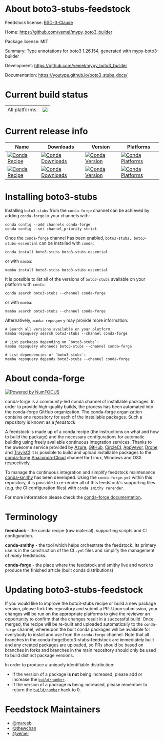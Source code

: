 About boto3-stubs-feedstock
===========================

Feedstock license: [BSD-3-Clause](https://github.com/conda-forge/boto3-stubs-feedstock/blob/main/LICENSE.txt)

Home: https://github.com/vemel/mypy_boto3_builder

Package license: MIT

Summary: Type annotations for boto3 1.26.154, generated with mypy-boto3-builder

Development: https://github.com/vemel/mypy_boto3_builder

Documentation: https://youtype.github.io/boto3_stubs_docs/

Current build status
====================


<table><tr><td>All platforms:</td>
    <td>
      <a href="https://dev.azure.com/conda-forge/feedstock-builds/_build/latest?definitionId=12692&branchName=main">
        <img src="https://dev.azure.com/conda-forge/feedstock-builds/_apis/build/status/boto3-stubs-feedstock?branchName=main">
      </a>
    </td>
  </tr>
</table>

Current release info
====================

| Name | Downloads | Version | Platforms |
| --- | --- | --- | --- |
| [![Conda Recipe](https://img.shields.io/badge/recipe-boto3--stubs-green.svg)](https://anaconda.org/conda-forge/boto3-stubs) | [![Conda Downloads](https://img.shields.io/conda/dn/conda-forge/boto3-stubs.svg)](https://anaconda.org/conda-forge/boto3-stubs) | [![Conda Version](https://img.shields.io/conda/vn/conda-forge/boto3-stubs.svg)](https://anaconda.org/conda-forge/boto3-stubs) | [![Conda Platforms](https://img.shields.io/conda/pn/conda-forge/boto3-stubs.svg)](https://anaconda.org/conda-forge/boto3-stubs) |
| [![Conda Recipe](https://img.shields.io/badge/recipe-boto3--stubs--essential-green.svg)](https://anaconda.org/conda-forge/boto3-stubs-essential) | [![Conda Downloads](https://img.shields.io/conda/dn/conda-forge/boto3-stubs-essential.svg)](https://anaconda.org/conda-forge/boto3-stubs-essential) | [![Conda Version](https://img.shields.io/conda/vn/conda-forge/boto3-stubs-essential.svg)](https://anaconda.org/conda-forge/boto3-stubs-essential) | [![Conda Platforms](https://img.shields.io/conda/pn/conda-forge/boto3-stubs-essential.svg)](https://anaconda.org/conda-forge/boto3-stubs-essential) |

Installing boto3-stubs
======================

Installing `boto3-stubs` from the `conda-forge` channel can be achieved by adding `conda-forge` to your channels with:

```
conda config --add channels conda-forge
conda config --set channel_priority strict
```

Once the `conda-forge` channel has been enabled, `boto3-stubs, boto3-stubs-essential` can be installed with `conda`:

```
conda install boto3-stubs boto3-stubs-essential
```

or with `mamba`:

```
mamba install boto3-stubs boto3-stubs-essential
```

It is possible to list all of the versions of `boto3-stubs` available on your platform with `conda`:

```
conda search boto3-stubs --channel conda-forge
```

or with `mamba`:

```
mamba search boto3-stubs --channel conda-forge
```

Alternatively, `mamba repoquery` may provide more information:

```
# Search all versions available on your platform:
mamba repoquery search boto3-stubs --channel conda-forge

# List packages depending on `boto3-stubs`:
mamba repoquery whoneeds boto3-stubs --channel conda-forge

# List dependencies of `boto3-stubs`:
mamba repoquery depends boto3-stubs --channel conda-forge
```


About conda-forge
=================

[![Powered by
NumFOCUS](https://img.shields.io/badge/powered%20by-NumFOCUS-orange.svg?style=flat&colorA=E1523D&colorB=007D8A)](https://numfocus.org)

conda-forge is a community-led conda channel of installable packages.
In order to provide high-quality builds, the process has been automated into the
conda-forge GitHub organization. The conda-forge organization contains one repository
for each of the installable packages. Such a repository is known as a *feedstock*.

A feedstock is made up of a conda recipe (the instructions on what and how to build
the package) and the necessary configurations for automatic building using freely
available continuous integration services. Thanks to the awesome service provided by
[Azure](https://azure.microsoft.com/en-us/services/devops/), [GitHub](https://github.com/),
[CircleCI](https://circleci.com/), [AppVeyor](https://www.appveyor.com/),
[Drone](https://cloud.drone.io/welcome), and [TravisCI](https://travis-ci.com/)
it is possible to build and upload installable packages to the
[conda-forge](https://anaconda.org/conda-forge) [Anaconda-Cloud](https://anaconda.org/)
channel for Linux, Windows and OSX respectively.

To manage the continuous integration and simplify feedstock maintenance
[conda-smithy](https://github.com/conda-forge/conda-smithy) has been developed.
Using the ``conda-forge.yml`` within this repository, it is possible to re-render all of
this feedstock's supporting files (e.g. the CI configuration files) with ``conda smithy rerender``.

For more information please check the [conda-forge documentation](https://conda-forge.org/docs/).

Terminology
===========

**feedstock** - the conda recipe (raw material), supporting scripts and CI configuration.

**conda-smithy** - the tool which helps orchestrate the feedstock.
                   Its primary use is in the construction of the CI ``.yml`` files
                   and simplify the management of *many* feedstocks.

**conda-forge** - the place where the feedstock and smithy live and work to
                  produce the finished article (built conda distributions)


Updating boto3-stubs-feedstock
==============================

If you would like to improve the boto3-stubs recipe or build a new
package version, please fork this repository and submit a PR. Upon submission,
your changes will be run on the appropriate platforms to give the reviewer an
opportunity to confirm that the changes result in a successful build. Once
merged, the recipe will be re-built and uploaded automatically to the
`conda-forge` channel, whereupon the built conda packages will be available for
everybody to install and use from the `conda-forge` channel.
Note that all branches in the conda-forge/boto3-stubs-feedstock are
immediately built and any created packages are uploaded, so PRs should be based
on branches in forks and branches in the main repository should only be used to
build distinct package versions.

In order to produce a uniquely identifiable distribution:
 * If the version of a package **is not** being increased, please add or increase
   the [``build/number``](https://docs.conda.io/projects/conda-build/en/latest/resources/define-metadata.html#build-number-and-string).
 * If the version of a package **is** being increased, please remember to return
   the [``build/number``](https://docs.conda.io/projects/conda-build/en/latest/resources/define-metadata.html#build-number-and-string)
   back to 0.

Feedstock Maintainers
=====================

* [@maresb](https://github.com/maresb/)
* [@thewchan](https://github.com/thewchan/)
* [@vemel](https://github.com/vemel/)

